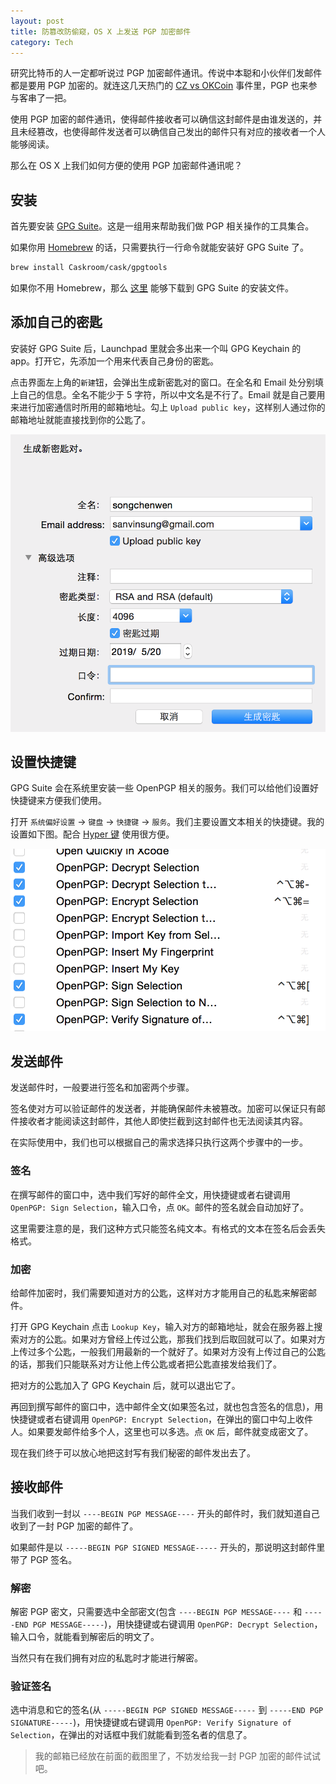 ```yaml
---
layout: post
title: 防篡改防偷窥，OS X 上发送 PGP 加密邮件
category: Tech
---
```


研究比特币的人一定都听说过 PGP 加密邮件通讯。传说中本聪和小伙伴们发邮件都是要用 PGP 加密的。就连这几天热门的 [CZ vs OKCoin](https://www.reddit.com/r/Bitcoin/comments/37tm1b/czs_statement_regarding_the_dispute_between/) 事件里，PGP 也来参与客串了一把。

使用 PGP 加密的邮件通讯，使得邮件接收者可以确信这封邮件是由谁发送的，并且未经篡改，也使得邮件发送者可以确信自己发出的邮件只有对应的接收者一个人能够阅读。

那么在 OS X 上我们如何方便的使用 PGP 加密邮件通讯呢？

<!-- more -->

## 安装

首先要安装 [GPG Suite](https://gpgtools.org)。这是一组用来帮助我们做 PGP 相关操作的工具集合。

如果你用 [Homebrew](http://brew.sh) 的话，只需要执行一行命令就能安装好 GPG Suite 了。

~~~ bash
brew install Caskroom/cask/gpgtools
~~~

如果你不用 Homebrew，那么 [这里](https://gpgtools.org) 能够下载到 GPG Suite 的安装文件。

## 添加自己的密匙

安装好 GPG Suite 后，Launchpad 里就会多出来一个叫 GPG Keychain 的 app。打开它，先添加一个用来代表自己身份的密匙。

点击界面左上角的`新建`钮，会弹出生成新密匙对的窗口。在全名和 Email 处分别填上自己的信息。全名不能少于 5 字符，所以中文名是不行了。Email 就是自己要用来进行加密通信时所用的邮箱地址。勾上 `Upload public key`，这样别人通过你的邮箱地址就能直接找到你的公匙了。

![](/images/pgp-mail-on-osx/1.png)

## 设置快捷键

GPG Suite 会在系统里安装一些 OpenPGP 相关的服务。我们可以给他们设置好快捷键来方便我们使用。

打开 `系统偏好设置` -> `键盘` -> `快捷键` -> `服务`。我们主要设置文本相关的快捷键。我的设置如下图。配合 [Hyper 键](/tech/2015/04/02/hammerspoon-mac-window-manager/) 使用很方便。

![](/images/pgp-mail-on-osx/2.png)

## 发送邮件

发送邮件时，一般要进行签名和加密两个步骤。

签名使对方可以验证邮件的发送者，并能确保邮件未被篡改。加密可以保证只有邮件接收者才能阅读这封邮件，其他人即使拦截到这封邮件也无法阅读其内容。

在实际使用中，我们也可以根据自己的需求选择只执行这两个步骤中的一步。

### 签名

在撰写邮件的窗口中，选中我们写好的邮件全文，用快捷键或者右键调用 `OpenPGP: Sign Selection`，输入口令，点 `OK`。邮件的签名就会自动加好了。

这里需要注意的是，我们这种方式只能签名纯文本。有格式的文本在签名后会丢失格式。

### 加密

给邮件加密时，我们需要知道对方的公匙，这样对方才能用自己的私匙来解密邮件。

打开 GPG Keychain 点击 `Lookup Key`，输入对方的邮箱地址，就会在服务器上搜索对方的公匙。如果对方曾经上传过公匙，那我们找到后取回就可以了。如果对方上传过多个公匙，一般我们用最新的一个就好了。如果对方没有上传过自己的公匙的话，那我们只能联系对方让他上传公匙或者把公匙直接发给我们了。

把对方的公匙加入了 GPG Keychain 后，就可以退出它了。

再回到撰写邮件的窗口中，选中邮件全文(如果签名过，就也包含签名的信息)，用快捷键或者右键调用 `OpenPGP: Encrypt Selection`，在弹出的窗口中勾上收件人。如果要发邮件给多个人，这里也可以多选。点 `OK` 后，邮件就变成密文了。

现在我们终于可以放心地把这封写有我们秘密的邮件发出去了。

## 接收邮件

当我们收到一封以 `----BEGIN PGP MESSAGE----` 开头的邮件时，我们就知道自己收到了一封 PGP 加密的邮件了。

如果邮件是以 `-----BEGIN PGP SIGNED MESSAGE-----` 开头的，那说明这封邮件里带了 PGP 签名。

### 解密

解密 PGP 密文，只需要选中全部密文(包含 `----BEGIN PGP MESSAGE----` 和 `-----END PGP MESSAGE-----`)，用快捷键或右键调用 `OpenPGP: Decrypt Selection`，输入口令，就能看到解密后的明文了。

当然只有在我们拥有对应的私匙时才能进行解密。

### 验证签名

选中消息和它的签名(从 `-----BEGIN PGP SIGNED MESSAGE-----` 到 `-----END PGP SIGNATURE-----`)，用快捷键或右键调用 `OpenPGP: Verify Signature of Selection`，在弹出的对话框中我们就能看到签名者的信息了。

> 我的邮箱已经放在前面的截图里了，不妨发给我一封 PGP 加密的邮件试试吧。
